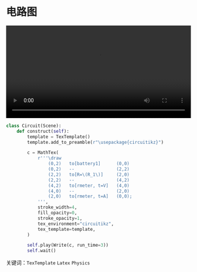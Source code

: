 # 电路图

<video controls loop style="width:100%;">
    <source src=../_static/Circuit.mp4 type="video/mp4"> </source>
</video>

```python
class Circuit(Scene):
    def construct(self):
        template = TexTemplate()
        template.add_to_preamble(r"\usepackage{circuitikz}")

        c = MathTex(
            r'''\draw 
                (0,2)   to[battery1]      (0,0)
                (0,2)   --                (2,2)
                (2,2)   to[R=\(R_1\)]     (2,0)
                (2,2)   --                (4,2)
                (4,2)   to[rmeter, t=V]   (4,0)
                (4,0)   --                (2,0)
                (2,0)   to[rmeter, t=A]   (0,0);
            ''',
            stroke_width=4,
            fill_opacity=0,
            stroke_opacity=1,
            tex_environment="circuitikz",
            tex_template=template,
        )

        self.play(Write(c, run_time=3))
        self.wait()
```

关键词：`TexTemplate` `Latex` `Physics`